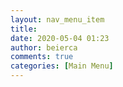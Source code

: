 ```yaml
---
layout: nav_menu_item
title: 
date: 2020-05-04 01:23
author: beierca
comments: true
categories: [Main Menu]
---
```

 
